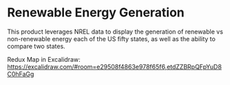 # Renewable Energy Generation

This product leverages NREL data to display the generation of renewable vs non-renewable energy each of the US fifty states, as well as the ability to compare two states.

Redux Map in Excalidraw:
https://excalidraw.com/#room=e29508f4863e978f65f6,etdZZBRpQFpYuD8C0hFaGg

